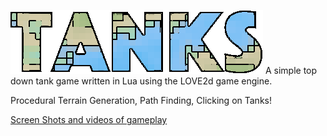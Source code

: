 ![TANKS](/images/logo.png?raw=true)
A simple top down tank game written in Lua using the LOVE2d game engine. 

Procedural Terrain Generation, Path Finding, Clicking on Tanks!

[Screen Shots and videos of gameplay](https://goo.gl/photos/HhCV1R9P9C4usTf16)
